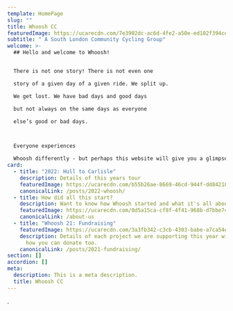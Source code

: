 ```yaml
---
template: HomePage
slug: ""
title: Whoosh CC
featuredImage: https://ucarecdn.com/7e3902dc-ac6d-4fe2-a50e-ed102f394cee/
subtitle: " A South London Community Cycling Group"
welcome: >-
  ## Hello and welcome to Whoosh!


  There is not one story! There is not even one

  story of a given day of a given ride. We split up.

  We get lost. We have bad days and good days

  but not always on the same days as everyone

  else’s good or bad days.   



  Everyone experiences

  Whoosh differently - but perhaps this website will give you a glimpse of what Whoosh is all about.
card:
  - title: "2022: Hull to Carlisle"
    description: Details of this years tour
    featuredImage: https://ucarecdn.com/b55b26ae-8669-46cd-944f-dd84218e39dc/
    canonicalLink: /posts/2022-whoosh/
  - title: How did all this start?
    description: Want to know how Whoosh started and what it's all about?
    featuredImage: https://ucarecdn.com/0d5a15ca-cf8f-4f41-968b-d7bbe74cdfee/
    canonicalLink: /about-us
  - title: "Whoosh 21: Fundraising"
    featuredImage: https://ucarecdn.com/3a3fb342-c3cb-4303-babe-a7ca54e84541/
    description: Details of each project we are supporting this year with links to
      how you can donate too.
    canonicalLink: /posts/2021-fundraising/
section: []
accordion: []
meta:
  description: This is a meta description.
  title: Whoosh CC
---
```

.